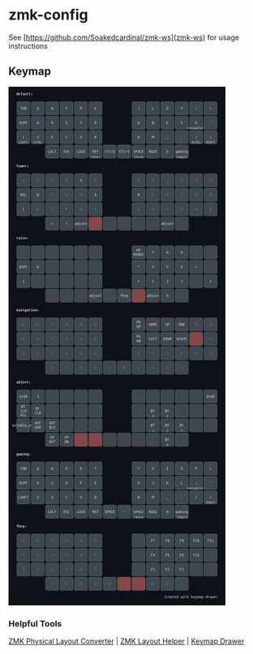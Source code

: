 # zmk-config

See [https://github.com/Soakedcardinal/zmk-ws](zmk-ws) for usage instructions

## Keymap

![Keymap](keymap.png "Keymap Visualization")

### Helpful Tools

[ZMK Physical Layout Converter](https://zmk-physical-layout-converter.streamlit.app/) | [ZMK Layout Helper](https://zmk-layout-helper.netlify.app/) | [Keymap Drawer](https://keymap-drawer.streamlit.app/)



